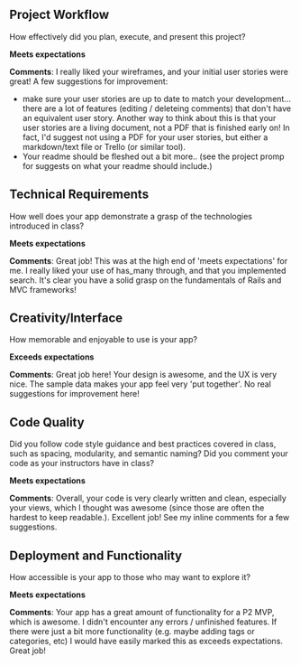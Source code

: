 ## Project Workflow

How effectively did you plan, execute, and present this project?

**Meets expectations**

**Comments**: I really liked your wireframes, and your initial user stories were
great! A few suggestions for improvement:
* make sure your user stories are up to date to match your development... there
are a lot of features (editing / deleteing comments) that don't have an
equivalent user story. Another way to think about this is that your user stories
are a living document, not a PDF that is finished early on! In fact, I'd suggest
not using a PDF for your user stories, but either a markdown/text file or Trello
(or similar tool).
* Your readme should be fleshed out a bit more.. (see the project promp for
suggests on what your readme should include.)

## Technical Requirements

How well does your app demonstrate a grasp of the technologies introduced in class?

**Meets expectations**

**Comments**: Great job! This was at the high end of 'meets expectations' for
me. I really liked your use of has_many through, and that you implemented
search. It's clear you have a solid grasp on the fundamentals of Rails and MVC
frameworks!

## Creativity/Interface

How memorable and enjoyable to use is your app?

**Exceeds expectations**

**Comments**: Great job here! Your design is awesome, and the UX is very nice.
The sample data makes your app feel very 'put together'. No real suggestions
for improvement here!

## Code Quality

Did you follow code style guidance and best practices covered in class, such as spacing, modularity, and semantic naming? Did you comment your code as your instructors have in class?

**Meets expectations**

**Comments**: Overall, your code is very clearly written and clean, especially
your views, which I thought was awesome (since those are often the hardest to
keep readable.). Excellent job! See my inline comments for a few suggestions.

## Deployment and Functionality

How accessible is your app to those who may want to explore it?

**Meets expectations**

**Comments**: Your app has a great amount of functionality for a P2 MVP, which
is awesome. I didn't encounter any errors / unfinished features. If there were
just a bit more functionality (e.g. maybe adding tags or categories, etc) I
would have easily marked this as exceeds expectations. Great job!
